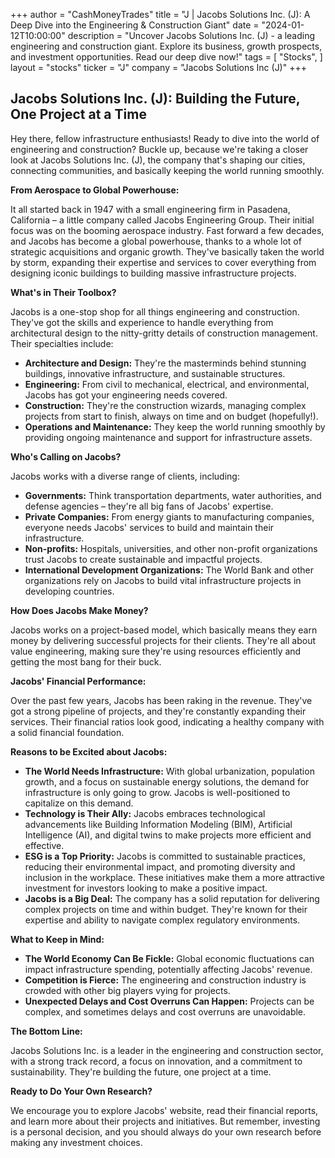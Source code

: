 +++
author = "CashMoneyTrades"
title = "J |  Jacobs Solutions Inc. (J): A Deep Dive into the Engineering & Construction Giant"
date = "2024-01-12T10:00:00"
description = "Uncover Jacobs Solutions Inc. (J) - a leading engineering and construction giant. Explore its business, growth prospects, and investment opportunities. Read our deep dive now!"
tags = [
"Stocks",
]
layout = "stocks"
ticker = "J"
company = "Jacobs Solutions Inc (J)"
+++
        


## Jacobs Solutions Inc. (J): Building the Future, One Project at a Time

Hey there, fellow infrastructure enthusiasts! Ready to dive into the world of engineering and construction? Buckle up, because we're taking a closer look at Jacobs Solutions Inc. (J), the company that's shaping our cities, connecting communities, and basically keeping the world running smoothly.  

**From Aerospace to Global Powerhouse:**

It all started back in 1947 with a small engineering firm in Pasadena, California – a little company called Jacobs Engineering Group. Their initial focus was on the booming aerospace industry. Fast forward a few decades, and Jacobs has become a global powerhouse, thanks to a whole lot of strategic acquisitions and organic growth. They've basically taken the world by storm, expanding their expertise and services to cover everything from designing iconic buildings to building massive infrastructure projects. 

**What's in Their Toolbox?**

Jacobs is a one-stop shop for all things engineering and construction. They've got the skills and experience to handle everything from architectural design to the nitty-gritty details of construction management.  Their specialties include:

* **Architecture and Design:** They're the masterminds behind stunning buildings, innovative infrastructure, and sustainable structures. 
* **Engineering:** From civil to mechanical, electrical, and environmental, Jacobs has got your engineering needs covered.
* **Construction:** They're the construction wizards, managing complex projects from start to finish, always on time and on budget (hopefully!). 
* **Operations and Maintenance:** They keep the world running smoothly by providing ongoing maintenance and support for infrastructure assets. 

**Who's Calling on Jacobs?**

Jacobs works with a diverse range of clients, including:

* **Governments:** Think transportation departments, water authorities, and defense agencies – they're all big fans of Jacobs' expertise.
* **Private Companies:** From energy giants to manufacturing companies, everyone needs Jacobs' services to build and maintain their infrastructure.
* **Non-profits:** Hospitals, universities, and other non-profit organizations trust Jacobs to create sustainable and impactful projects.
* **International Development Organizations:** The World Bank and other organizations rely on Jacobs to build vital infrastructure projects in developing countries.

**How Does Jacobs Make Money?**

Jacobs works on a project-based model, which basically means they earn money by delivering successful projects for their clients. They're all about value engineering, making sure they're using resources efficiently and getting the most bang for their buck.  

**Jacobs' Financial Performance:**

Over the past few years, Jacobs has been raking in the revenue.  They've got a strong pipeline of projects, and they're constantly expanding their services. Their financial ratios look good, indicating a healthy company with a solid financial foundation. 

**Reasons to be Excited about Jacobs:**

* **The World Needs Infrastructure:**  With global urbanization, population growth, and a focus on sustainable energy solutions, the demand for infrastructure is only going to grow. Jacobs is well-positioned to capitalize on this demand. 
* **Technology is Their Ally:** Jacobs embraces technological advancements like Building Information Modeling (BIM), Artificial Intelligence (AI), and digital twins to make projects more efficient and effective. 
* **ESG is a Top Priority:** Jacobs is committed to sustainable practices, reducing their environmental impact, and promoting diversity and inclusion in the workplace. These initiatives make them a more attractive investment for investors looking to make a positive impact.
* **Jacobs is a Big Deal:** The company has a solid reputation for delivering complex projects on time and within budget. They're known for their expertise and ability to navigate complex regulatory environments.  

**What to Keep in Mind:**

* **The World Economy Can Be Fickle:**  Global economic fluctuations can impact infrastructure spending, potentially affecting Jacobs' revenue. 
* **Competition is Fierce:** The engineering and construction industry is crowded with other big players vying for projects.  
* **Unexpected Delays and Cost Overruns Can Happen:**  Projects can be complex, and sometimes delays and cost overruns are unavoidable.  

**The Bottom Line:**

Jacobs Solutions Inc. is a leader in the engineering and construction sector, with a strong track record, a focus on innovation, and a commitment to sustainability. They're building the future, one project at a time. 

**Ready to Do Your Own Research?**

We encourage you to explore Jacobs' website, read their financial reports, and learn more about their projects and initiatives. But remember, investing is a personal decision, and you should always do your own research before making any investment choices. 

        